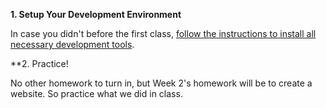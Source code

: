 **1. Setup Your Development Environment**

In case you didn't before the first class, [follow the instructions to install all necessary development tools](/kiei924-fall15/workbook/setup).

**2. Practice!

No other homework to turn in, but Week 2's homework will be to create a website. So practice what we did in class.
